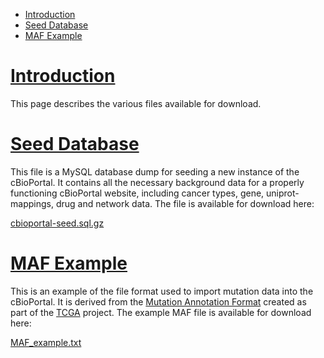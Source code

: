 * [Introduction](#introduction)
* [Seed Database](#seed-database)
* [MAF Example](#maf-example)

# [Introduction](introduction)

This page describes the various files available for download.

# [Seed Database](seed-database)

This file is a MySQL database dump for seeding a new instance of the cBioPortal.  It contains all the necessary background data for a properly functioning cBioPortal website, including cancer types, gene, uniprot-mappings, drug and network data.  The file is available for download here:

[cbioportal-seed.sql.gz](https://storage.googleapis.com/cbiostorage-1/cbioportal-seed.sql.gz)

# [MAF Example](maf-example)

This is an example of the file format used to import mutation data into the cBioPortal.  It is derived from the [Mutation Annotation Format](https://wiki.nci.nih.gov/display/TCGA/Mutation+Annotation+Format+%28MAF%29+Specification) created as part of the [TCGA](https://wiki.nci.nih.gov/display/TCGA/TCGA+Home) project.  The example MAF file is available for download here:

[MAF_example.txt](http://cbio.mskcc.org/cancergenomics/public-portal/downloads/MAF_example.txt)

